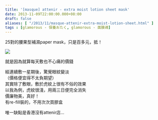 ```yaml
---
title: '[masque] attenir - extra moist lotion sheet mask'
date: 2013-11-09T22:00:00.000+08:00
draft: false
aliases: [ "/2013/11/masque-attenir-extra-moist-lotion-sheet.html" ]
tags : [glamorous - 保養おたく, glamorous - 面膜魂]
---
```


25對的腰果型補濕paper mask，只是百多元，抵！

[![](https://1.bp.blogspot.com/-SBpJzdS139U/XCdGBlii41I/AAAAAAAACfk/Eqw16E0UtzQ-_o31mPKnOYD6fx96M8bCACEwYBhgL/s640/34.jpg)](https://1.bp.blogspot.com/-SBpJzdS139U/XCdGBlii41I/AAAAAAAACfk/Eqw16E0UtzQ-_o31mPKnOYD6fx96M8bCACEwYBhgL/s1600/34.jpg)

就是因為就算每天敷也不心痛的價錢  

經連續敷一星期後，驚覺眼紋變淡  
（價格便宜得不太負期望）  
其實除了敷眼，敷於虎紋上很有不俗的效果  
以我為例，虎紋很淺，用兩三日便完全消失  
價廉物美，真好！  
有re-fill裝的，不用次次買膠盒  
  
唯一缺點是香港沒有attenir店...